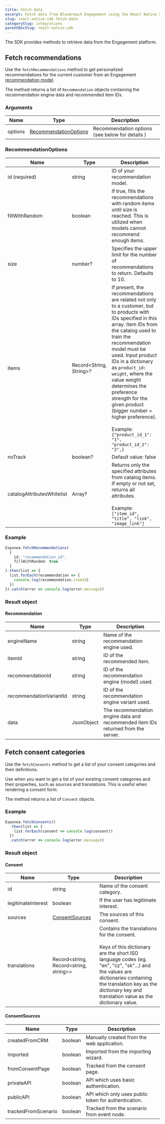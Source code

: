 ```yaml
---
title: Fetch data
excerpt: Fetch data from Bloomreach Engagement using the React Native SDK
slug: react-native-sdk-fetch-data
categorySlug: integrations
parentDocSlug: react-native-sdk
---
```


The SDK provides methods to retrieve data from the Engagement platform.

## Fetch recommendations

Use the `fetchRecommendations` method to get personalized recommendations for the current customer from an Engagement [recommendation model](https://documentation.bloomreach.com/engagement/docs/recommendations).

The method returns a list of `Recommendation` objects containing the recommendation engine data and recommended item IDs.

### Arguments

| Name    | Type                                            | Description |
| ------- | ----------------------------------------------- | ----------- |
| options | [RecommendationOptions](#recommendationoptions) | Recommendation options (see below for details )

### RecommendationOptions

| Name                       | Type                    | Description |
| -------------------------- | ----------------------- | ----------- |
| id (required)              | string                  | ID of your recommendation model. |
| fillWithRandom             | boolean                 | If true, fills the recommendations with random items until size is reached. This is utilized when models cannot recommend enough items. |
| size                       | number?                 | Specifies the upper limit for the number of recommendations to return. Defaults to 10. |
| items                      | Record<String, String>? | If present, the recommendations are related not only to a customer, but to products with IDs specified in this array. Item IDs from the catalog used to train the recommendation model must be used. Input product IDs in a dictionary as `product_id: weight`, where the value weight determines the preference strength for the given product (bigger number = higher preference).<br/><br/>Example:<br/>`{"product_id_1": "1", "product_id_2": "2",}` |
| noTrack                    | boolean?                | Default value: false |
| catalogAttributesWhitelist | Array<string>?          | Returns only the specified attributes from catalog items. If empty or not set, returns all attributes.<br/><br/>Example:<br/>`["item_id", "title", "link", "image_link"]` |

### Example

```typescript
Exponea.fetchRecommendations(
  {
    id: "recommendation_id",
    fillWithRandom: true
  }
).then(list => {
  list.forEach(recommendation => {
    console.log(recommendation.itemId)
  })
}).catch(error => console.log(error.message))
```

### Result object

#### Recommendation

| Name                    | Type       | Description |
| ----------------------- | ---------- | ----------- |
| engineName              | string     | Name of the recommendation engine used. |
| itemId                  | string     | ID of the recommended item. |
| recommendationId        | string     | ID of the recommendation engine (model) used. |
| recommendationVariantId | string     | ID of the recommendation engine variant used. |
| data                    | JsonObject | The recommendation engine data and recommended item IDs returned from the server. |

## Fetch consent categories

Use the `fetchConsents` method to get a list of your consent categories and their definitions.

Use when you want to get a list of your existing consent categories and their properties, such as sources and translations. This is useful when rendering a consent form.

The method returns a list of `Consent` objects.

### Example

```typescript
Exponea.fetchConsents()
  .then(list => {
    list.forEach(consent => console.log(consent))
  })
  .catch(error => console.log(error.message))
```

### Result object

#### Consent

| Name               | Type                                   | Description |
| -------------------| -------------------------------------- | ----------- |
| id                 | string                                 | Name of the consent category. |
| legitimateInterest | boolean                                | If the user has legitimate interest. |
| sources            | [ConsentSources](#consentsources)      | The sources of this consent. |
| translations       | Record<string, Record<string, string>> | Contains the translations for the consent.<br/><br/>Keys of this dictionary are the short ISO language codes (eg. "en", "cz", "sk"...) and the values are dictionaries containing the translation key as the dictionary key and translation value as the dictionary value. |

#### ConsentSources

| Name                | Type    | Description |
| --------------------| ------- | ----------- |
| createdFromCRM      | boolean | Manually created from the web application. |
| imported            | boolean | Imported from the importing wizard. |
| fromConsentPage     | boolean | Tracked from the consent page. |
| privateAPI          | boolean | API which uses basic authentication. |
| publicAPI           | boolean | API which only uses public token for authentication. |
| trackedFromScenario | boolean | Tracked from the scenario from event node. |
